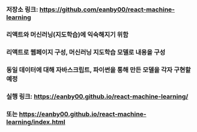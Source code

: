 ### 저장소 링크: https://github.com/eanby00/react-machine-learning
### 리액트와 머신러닝(지도학습)에 익숙해지기 위함
### 리액트로 웹페이지 구성, 머신러닝 지도학습 모델로 내용을 구성
### 동일 데이터에 대해 자바스크립트, 파이썬을 통해 만든 모델을 각자 구현할 예정

### 실행 링크: https://eanby00.github.io/react-machine-learning/
### 또는 https://eanby00.github.io/react-machine-learning/index.html
